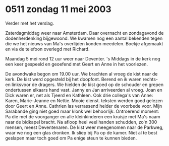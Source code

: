 # 0511 zondag 11 mei 2003
Verder met het verslag.

Zaterdagmiddag weer naar Amsterdam. Daar overnacht en zondagavond de dodenherdenking bijgewoond. We kwamen nog een aantal bekenden tegen die we het nieuws van Ma's overlijden konden meedelen. Boekje afgemaakt en via de telefoon overlegd met Richard.

Maandag 5 mei rond 12 uur weer naar Deventer. 's Middags in de kerk nog een keer gespeeld en geoefend met Geert en Anne in het voorlezen.

De avondwake begon om 19.00 uur. We brachten al vroeg de kist naar de kerk. De kist werd opgesteld bij het doopfont. Berend en ik waren rechts- en linksvoor de dragers. We hielden de kist goed op de schouder en grepen ondertussen elkaars hand vast. Janny en Jan arriveerden al vroeg. Joan en Dick waren er, net als Tjeerd en Kathleen. Ook drie collega's van Anne: Karen, Marie-Jeanne en Nettie. Mooie dienst. teksten werden goed gelezen door Geert en Anne. Cathrien las verrassend helder de voorbede voor. Mijn Sarabande ging niet goed maar klonk wel behoorlijk. Ontroerend moment: Pa die met de voorganger en alle kleinkinderen een kruisje met Ma's naam naar de bidkapel bracht. Na afloop heel veel handen schudden, zo'n 300 mensen, meest Deventenaren. De kist weer meegenomen naar de Parkweg, waar we nog een glas dronken. Ik sliep bij Pa op de kamer. Niet al te best geslapen maar toch goed om Pa enige steun te kunnen bieden.

